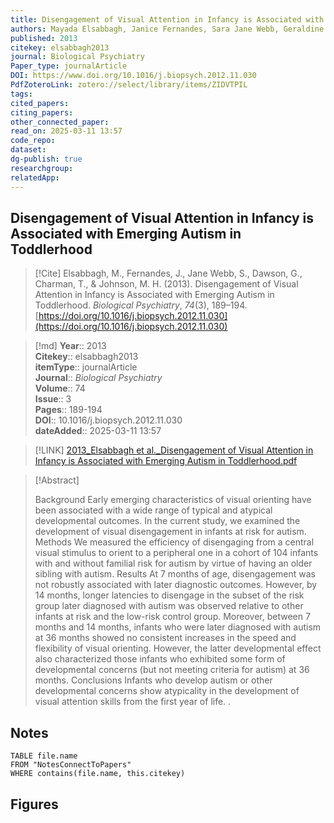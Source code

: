 ```yaml
---
title: Disengagement of Visual Attention in Infancy is Associated with Emerging Autism in Toddlerhood 
authors: Mayada Elsabbagh, Janice Fernandes, Sara Jane Webb, Geraldine Dawson, Tony Charman, Mark H. Johnson
published: 2013 
citekey: elsabbagh2013
journal: Biological Psychiatry
Paper_type: journalArticle
DOI: https://www.doi.org/10.1016/j.biopsych.2012.11.030
PdfZoteroLink: zotero://select/library/items/ZIDVTPIL 
tags: 
cited_papers: 
citing_papers: 
other_connected_paper: 
read_on: 2025-03-11 13:57
code_repo: 
dataset: 
dg-publish: true
researchgroup: 
relatedApp:
---
```


## Disengagement of Visual Attention in Infancy is Associated with Emerging Autism in Toddlerhood

> [!Cite]
> Elsabbagh, M., Fernandes, J., Jane Webb, S., Dawson, G., Charman, T., & Johnson, M. H. (2013). Disengagement of Visual Attention in Infancy is Associated with Emerging Autism in Toddlerhood. _Biological Psychiatry_, _74_(3), 189–194. [https://doi.org/10.1016/j.biopsych.2012.11.030](https://doi.org/10.1016/j.biopsych.2012.11.030)


>[!md]
> **Year**:: 2013   
> **Citekey**:: elsabbagh2013  
> **itemType**:: journalArticle  
> **Journal**:: *Biological Psychiatry*  
> **Volume**:: 74  
> **Issue**:: 3   
> **Pages**:: 189-194  
> **DOI**:: 10.1016/j.biopsych.2012.11.030    
> **dateAdded**:: 2025-03-11 13:57

> [!LINK] 
> [2013_Elsabbagh et al._Disengagement of Visual Attention in Infancy is Associated with Emerging Autism in Toddlerhood.pdf](zotero://select/library/items/LYQCY45W)

> [!Abstract]
>
> Background
Early emerging characteristics of visual orienting have been associated with a wide range of typical and atypical developmental outcomes. In the current study, we examined the development of visual disengagement in infants at risk for autism.
Methods
We measured the efficiency of disengaging from a central visual stimulus to orient to a peripheral one in a cohort of 104 infants with and without familial risk for autism by virtue of having an older sibling with autism.
Results
At 7 months of age, disengagement was not robustly associated with later diagnostic outcomes. However, by 14 months, longer latencies to disengage in the subset of the risk group later diagnosed with autism was observed relative to other infants at risk and the low-risk control group. Moreover, between 7 months and 14 months, infants who were later diagnosed with autism at 36 months showed no consistent increases in the speed and flexibility of visual orienting. However, the latter developmental effect also characterized those infants who exhibited some form of developmental concerns (but not meeting criteria for autism) at 36 months.
Conclusions
Infants who develop autism or other developmental concerns show atypicality in the development of visual attention skills from the first year of life.
>.
> 


## Notes

```dataview 
TABLE file.name 
FROM "NotesConnectToPapers" 
WHERE contains(file.name, this.citekey)
```



## Figures

